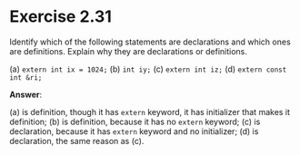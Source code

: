 # Exercise 2.31

Identify which of the following statements are declarations and which ones are definitions. Explain why they are declarations or definitions.

(a) `extern int ix = 1024;`
(b) `int iy;`
(c) `extern int iz;`
(d) `extern const int &ri;`

**Answer**:

(a) is definition, though it has `extern` keyword, it has initializer that makes it definition;
(b) is definition, because it has no `extern` keyword;
(c) is declaration, because it has `extern` keyword and no initializer;
(d) is declaration, the same reason as (c).